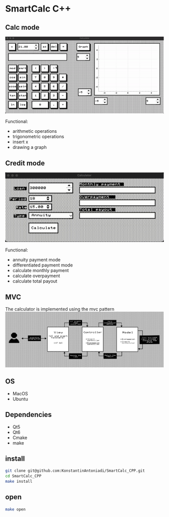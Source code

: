 # SmartCalc C++

## Calc mode
![calc mode](misc/gif/calc_mode.gif)

Functional:
- arithmetic operations
- trigonometric operations
- insert x
- drawing a graph

## Credit mode
![credit mode](misc/gif/credit_mode.gif)

Functional:
- annuity payment mode
- differentiated payment mode
- calculate monthly payment
- calculate overpayment
- calculate total payout

## MVC
The calculator is implemented using the mvc pattern
![mvc](misc/img/mvc.png)

## OS
- MacOS
- Ubuntu

## Dependencies
- Qt5
- Qt6
- Cmake
- make

## install
```bash
git clone git@github.com:KonstantinAntoniadi/SmartCalc_CPP.git
cd SmartCalc_CPP
make install
```

## open
```bash
make open
```
